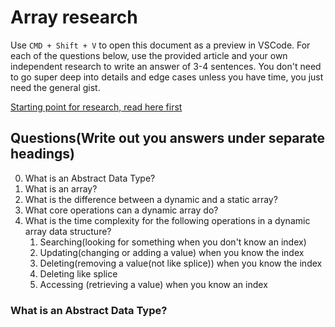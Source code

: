# Array research

Use `CMD + Shift + V` to open this document as a preview in VSCode.
For each of the questions below, use the provided article and your own independent research to write an answer of 3-4 sentences. You don't need to go super deep into details and edge cases unless you have time, you just need the general gist.

[Starting point for research, read here first](https://lucasmagnum.medium.com/sidenotes-array-abstract-data-type-data-structure-b154140c8305)

## Questions(Write out you answers under separate headings)

0. What is an Abstract Data Type?
1. What is an array?
2. What is the difference between a dynamic and a static array?
3. What core operations can a dynamic array do?
4. What is the time complexity for the following operations in a dynamic array data structure?
   1. Searching(looking for something when you don't know an index)
   2. Updating(changing or adding a value) when you know the index
   3. Deleting(removing a value(not like splice)) when you know the index
   4. Deleting like splice
   5. Accessing (retrieving a value) when you know an index

### What is an Abstract Data Type?

